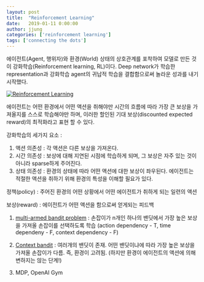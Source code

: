 ```yaml
---
layout: post
title:  "Reinforcement Learning"
date:   2019-01-11 0:00:00
author: jjung
categories: ['reinforcement learning']
tags: ['connecting the dots']
---
```


에이전트(Agent, 행위자)와 환경(World) 상태의 상호관계를 포착하여 모델로 만든 것이 강화학습(Reinforcement learning, RL)이다.
Deep network가 학습한 representation과 강화학습 agent의 귀납적 학습을 결합함으로써 놀라운 성과를 내기시작했다.

<a href="//jjunghub.github.io/blog/assets/images/posts/diagram.png" data-lightbox="Reinforcement Learning" data-title="Reinforcement Learning">
  <img src="//jjunghub.github.io/blog/assets/images/posts/diagram.png" title="Reinforcement Learning">
</a>

에이전트는 어떤 환경에서 어떤 액션을 취해야만 시간의 흐름에 따라 가장 큰 보상을 가져올지를 스스로 학습해야만 하며, 이러한 할인된 기대 보상(discounted expected reward)의 최적화라고 표현 할 수 있다.

강화학습의 세가지 요소 :
1. 액션 의존성 : 각 액션은 다른 보상을 가져온다.
2. 시간 의존성 : 보상에 대해 지연된 시점에 학습하게 되며, 그 보상은 자주 있는 것이 아니라 sparse하게 주어진다.
3. 상태 의존성 : 환경의 상태에 따라 어떤 액션에 대한 보상이 좌우된다. 에이전트는 적절한 액션을 취하기 위해 환경의 특성을 이해할 필요가 있다.

정책(policy) : 주어진 환경의 어떤 상황에서 어떤 에이전트가 취하게 되는 일련의 액션

보상(reward) : 에이전트가 어떤 액션을 함으로써 얻게되는 피드백


1. [multi-armed bandit problem](https://colab.research.google.com/drive/1Q1ZdZnLKlLxZ2vf2k2uZGTV6j0wO9FYb) 
: 손잡이가 n개인 하나의 밴딧에서 가장 높은 보상을 가져올 손잡이를 선택하도록 학습
  (action dependency - T, time dependeny - F, context dependency - F)

2. [Context bandit](https://drive.google.com/open?id=1KGPoWWahaJjWtXWEkytoM7aqI_PJdNeu)
: 여러개의 밴딧이 존재. 어떤 밴딧이냐에 따라 가장 높은 보상을 가져올 손잡이가 다름. 즉, 환경이 고려됨. (하지만 환경이 에이전트의 액션에 의해 변하지는 않는 단계!)

3. MDP, OpenAI Gym

